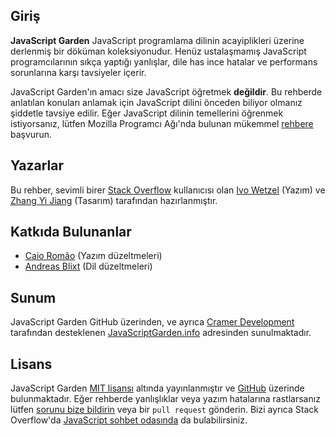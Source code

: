 ## Giriş

**JavaScript Garden** JavaScript programlama dilinin acayiplikleri üzerine
derlenmiş bir döküman koleksiyonudur. Henüz ustalaşmamış JavaScript 
programcılarının sıkça yaptığı yanlışlar, dile has ince hatalar ve performans
sorunlarına karşı tavsiyeler içerir.

JavaScript Garden'ın amacı size JavaScript öğretmek **değildir**. Bu rehberde
anlatılan konuları anlamak için JavaScript dilini önceden biliyor olmanız
şiddetle tavsiye edilir. Eğer JavaScript dilinin temellerini öğrenmek
istiyorsanız, lütfen Mozilla Programcı Ağı'nda bulunan mükemmel [rehbere][1]
başvurun.

## Yazarlar

Bu rehber, sevimli birer [Stack Overflow][2] kullanıcısı olan [Ivo Wetzel][3] (Yazım)
ve [Zhang Yi Jiang][4] (Tasarım) tarafından hazırlanmıştır.

## Katkıda Bulunanlar

 - [Caio Romão][5] (Yazım düzeltmeleri)
 - [Andreas Blixt][6] (Dil düzeltmeleri)

## Sunum

JavaScript Garden GitHub üzerinden, ve ayrıca [Cramer Development][7] 
tarafından desteklenen [JavaScriptGarden.info][8] adresinden sunulmaktadır.

## Lisans

JavaScript Garden [MIT lisansı][9] altında yayınlanmıştır ve [GitHub][10]
üzerinde bulunmaktadır. Eğer rehberde yanlışlıklar veya yazım hatalarına
rastlarsanız lütfen [sorunu bize bildirin][11] veya bir `pull request` gönderin.
Bizi ayrıca Stack Overflow'da [JavaScript sohbet odasında][12] da 
bulabilirsiniz.

[1]: https://developer.mozilla.org/en/JavaScript/Guide
[2]: http://stackoverflow.com/
[3]: http://stackoverflow.com/users/170224/ivo-wetzel
[4]: http://stackoverflow.com/users/313758/yi-jiang
[5]: https://github.com/caio
[6]: https://github.com/blixt
[7]: http://cramerdev.com/
[8]: http://javascriptgarden.info/
[9]: https://github.com/BonsaiDen/JavaScript-Garden/blob/next/LICENSE
[10]: https://github.com/BonsaiDen/JavaScript-Garden
[11]: https://github.com/BonsaiDen/JavaScript-Garden/issues
[12]: http://chat.stackoverflow.com/rooms/17/javascript


